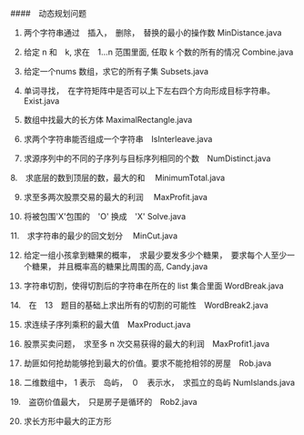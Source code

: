
####　动态规划问题

1. 两个字符串通过　插入，　删除，　替换的最小的操作数 MinDistance.java

2. 给定 n 和　k, 求在　1...n 范围里面, 任取 k 个数的所有的情况 Combine.java

3. 给定一个nums 数组，求它的所有子集 Subsets.java

4. 单词寻找，　在字符矩阵中是否可以上下左右四个方向形成目标字符串。　Exist.java

5. 数组中找最大的长方体    MaximalRectangle.java

6. 求两个字符串能否组成一个字符串　IsInterleave.java

7. 求源序列中的不同的子序列与目标序列相同的个数　NumDistinct.java

8.　求底层的数到顶层的数，最大的和　 MinimumTotal.java

9. 求至多两次股票交易的最大的利润　 MaxProfit.java

10. 将被包围'X'包围的　'O' 换成　'X'  Solve.java

11.　求字符串的最少的回文划分　 MinCut.java

12. 给定一组小孩拿到糖果的概率，　求最少要发多少个糖果，　要求每个人至少一个糖果，
	并且概率高的糖果比周围的高, Candy.java

13. 字符串切割，使得切割后的字符串在所在的 list 集合里面 WordBreak.java

14.　在　13　题目的基础上求出所有的切割的可能性　WordBreak2.java 

15. 求连续子序列乘积的最大值　MaxProduct.java

16. 股票买卖问题，　求至多 n 次交易获得的最大的利润　MaxProfit1.java

17. 劫匪如何抢劫能够抢到最大的价值。要求不能抢相邻的房屋　Rob.java

18. 二维数组中， 1 表示　岛屿，　０　表示水，　求孤立的岛屿 NumIslands.java

19.　盗窃价值最大，　只是房子是循环的　Rob2.java

20. 求长方形中最大的正方形　<MaximalSquare class="java"></MaximalSquare>


